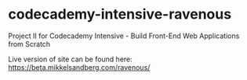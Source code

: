 # codecademy-intensive-ravenous
Project II for Codecademy Intensive - Build Front-End Web Applications from Scratch

Live version of site can be found here: https://beta.mikkelsandberg.com/ravenous/
